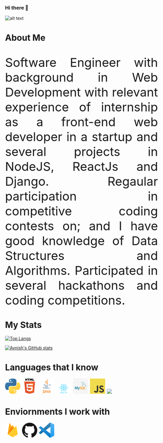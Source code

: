 ### Hi there 👋

<!--
**SoniBhanu/SoniBhanu** is a ✨ _special_ ✨ repository because its `README.md` (this file) appears on your GitHub profile.

Here are some ideas to get you started:

- 🔭 I’m currently working on ...
- 🌱 I’m currently learning ...
- 👯 I’m looking to collaborate on ...
- 🤔 I’m looking for help with ...
- 💬 Ask me about ...
- 📫 How to reach me: ...
- 😄 Pronouns: ...
- ⚡ Fun fact: ...
-->

![alt text](Bhanu.png)

# About Me
<p style="text-align: justify; font-size: 40px;">Software Engineer with background in Web Development with relevant experience of internship as a front-end web developer in a startup and several projects in NodeJS, ReactJs and Django. Regaular participation in competitive coding contests on; and I have good knowledge of Data Structures and Algorithms. Participated in several hackathons and coding competitions.
</p>

# My Stats
[![Top Langs](https://github-readme-stats.vercel.app/api/top-langs/?username=SoniBhanu&layout=compact)](https://github.com/SoniBhanu/github-readme-stats)
<br>

<span style="align: text-right">

[![Avnish's GitHub stats](https://github-readme-stats.vercel.app/api?username=SoniBhanu&hide=stars&count_private=true&show_icons=true&theme=radical)](https://github.com/SoniBhanu/github-readme-stats)
</span>
<br>

# Languages that I know

<img src="python.png" style="width: 50px; margin-right: 2px;"/>
<img src="html.png" style="width: 50px; margin-right: 2px;"/>
<img src="java.png" style="width: 50px; margin-right: 2px;"/>
<img src="React.png" style="width: 50px; margin-right: 2px;"/>
<img src="SQL.png" style="width: 50px; margin-right: 2px;"/>
<img src="javascript.png" style="width: 50px; margin-right: 2px;"/>
<img src="node.png" style="width: 50px"/>

<br>

# Enviornments I work with

<img src="firebase.png" style="width: 50px; margin-right: 2px;"/>
<img src="github.png" style="width: 50px; margin-right: 2px;"/>
<img src="vscode.png" style="width: 50px; margin-right: 10px;"/>
